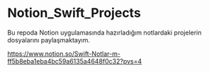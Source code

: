 # Notion_Swift_Projects
Bu repoda Notion uygulamasında hazırladığım notlardaki projelerin dosyalarını paylaşmaktayım.

https://www.notion.so/Swift-Notlar-m-ff5b8eba1eba4bc59a6135a4648f0c32?pvs=4
